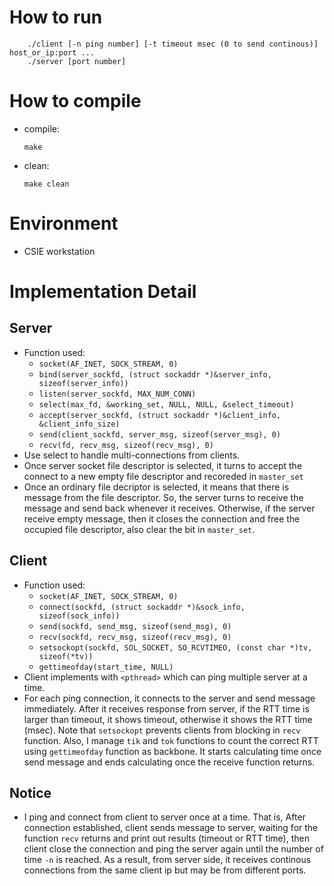 # How to run
```=
    ./client [-n ping number] [-t timeout msec (0 to send continous)] host_or_ip:port ...
    ./server [port number]
```
# How to compile
- compile:
    ```=
    make
    ```
- clean:
    ```=
    make clean
    ```
# Environment
- CSIE workstation
# Implementation Detail
## Server
- Function used:
    - ``socket(AF_INET, SOCK_STREAM, 0)``
    - ``bind(server_sockfd, (struct sockaddr *)&server_info, sizeof(server_info))``
    - ``listen(server_sockfd, MAX_NUM_CONN)``
    - ``select(max_fd, &working_set, NULL, NULL, &select_timeout)``
    - ``accept(server_sockfd, (struct sockaddr *)&client_info, &client_info_size)``
    - ``send(client_sockfd, server_msg, sizeof(server_msg), 0)``
    - ``recv(fd, recv_msg, sizeof(recv_msg), 0)``
- Use select to handle multi-connections from clients.
- Once server socket file descriptor is selected, it turns to accept the connect to a new empty file descriptor and recoreded in ``master_set``
- Once an ordinary file decriptor is selected, it means that there is message from the file descriptor. So, the server turns to receive the message and send back whenever it receives. Otherwise, if the server receive empty message, then it closes the connection and free the occupied file descriptor, also clear the bit in ``master_set``.
## Client
- Function used:
    - ``socket(AF_INET, SOCK_STREAM, 0)``
    - ``connect(sockfd, (struct sockaddr *)&sock_info, sizeof(sock_info))``
    - ``send(sockfd, send_msg, sizeof(send_msg), 0)``
    - ``recv(sockfd, recv_msg, sizeof(recv_msg), 0)``
    - ``setsockopt(sockfd, SOL_SOCKET, SO_RCVTIMEO, (const char *)tv, sizeof(*tv))``
    - ``gettimeofday(start_time, NULL)``
- Client implements with ``<pthread>`` which can ping multiple server at a time.
- For each ping connection, it connects to the server and send message immediately. After it receives response from server, if the RTT time is larger than timeout, it shows timeout, otherwise it shows the RTT time (msec). Note that ``setsockopt`` prevents clients from blocking in ``recv`` function. Also, I manage ``tik`` and ``tok`` functions to count the correct RTT using ``gettimeofday`` function as backbone. It starts calculating time once send message and ends calculating once the receive function returns.
## Notice
- I ping and connect from client to server once at a time. That is, After connection established, client sends message to server, waiting for the function ``recv`` returns and print out results (timeout or RTT time), then client close the connection and ping the server again until the number of time ``-n`` is reached. As a result, from server side, it receives continous connections from the same client ip but may be from different ports.
